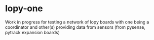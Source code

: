 # lopy-one
Work in progress for testing a network of lopy boards with one being a coordinator and other(s) providing data from sensors (from pysense, pytrack expansion boards)
